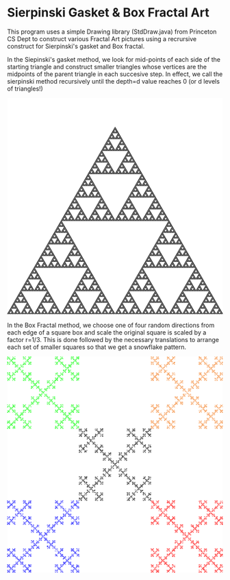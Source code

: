 # Sierpinski Gasket & Box Fractal Art

This program uses a simple Drawing library (StdDraw.java) from Princeton CS Dept to construct various Fractal Art pictures using a recrursive construct for Sierpinski's gasket and Box fractal.

In the Siepinski's gasket method, we look for mid-points of each side of the starting triangle and construct smaller triangles whose vertices are the midpoints of the parent triangle in each succesive step.
In effect, we call the sierpinski method recursively until the depth=d value reaches 0 (or d levels of triangles!)

![Sierpinski Fractal](https://github.com/mathaiml5/AP-ComputerScience-A/blob/main/SierpinskiGasketsFractalArt/images/triangles-gasket.png?raw=true)


In the Box Fractal method, we choose one of four random directions from each edge of a square box and scale the original square is scaled by a factor r=1/3. 
This is done followed by the necessary translations to arrange each set of smaller squares so that we get a snowflake pattern.

![Box Fractal](https://github.com/mathaiml5/AP-ComputerScience-A/blob/main/SierpinskiGasketsFractalArt/images/box-gasket-color.png?raw=true)



